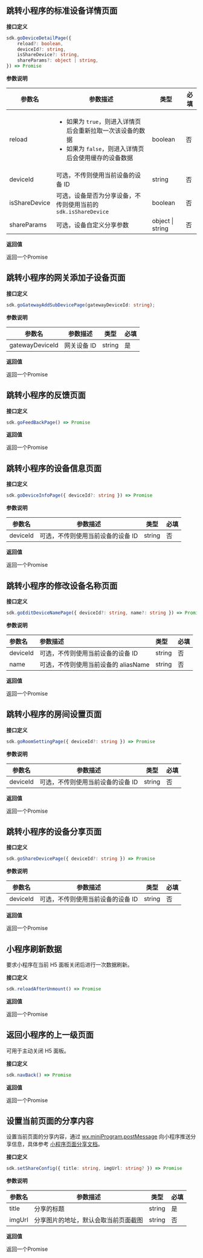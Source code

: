 <span id="sdk-go-device-detail-page"></span>

## 跳转小程序的标准设备详情页面

**接口定义**

```typescript
sdk.goDeviceDetailPage({
	reload?: boolean,
	deviceId?: string,
	isShareDevice?: string,
	shareParams?: object | string,
}) => Promise
```

**参数说明**

<table>
<thead>
<tr>
<th>参数名</th>
<th>参数描述</th>
<th>类型</th>
<th>必填</th>
</tr>
</thead>
<tbody><tr>
<td>reload</td>
<td><ul><li>如果为 <code>true</code>，则进入详情页后会重新拉取一次该设备的数据</li><li>如果为 <code>false</code>，则进入详情页后会使用缓存的设备数据</li></ul></td>
<td>boolean</td>
<td>否</td>
</tr>
<tr>
<td>deviceId</td>
<td>可选，不传则使用当前设备的设备 ID</td>
<td>string</td>
<td>否</td>
</tr>
<tr>
<td>isShareDevice</td>
<td>可选，设备是否为分享设备，不传则使用当前的 <code>sdk.isShareDevice</code></td>
<td>boolean</td>
<td>否</td>
</tr>
<tr>
<td>shareParams</td>
<td>可选，设备自定义分享参数</td>
<td>object | string</td>
<td>否</td>
</tr>
</tbody></table>

**返回值**

返回一个Promise



## 跳转小程序的网关添加子设备页面

**接口定义**

```typescript
sdk.goGatewayAddSubDevicePage(gatewayDeviceId: string);
```

**参数说明**

| 参数名          | 参数描述    | 类型   | 必填 |
| --------------- | ----------- | ------ | ---- |
| gatewayDeviceId | 网关设备 ID | string | 是   |

**返回值**

返回一个Promise



## 跳转小程序的反馈页面

**接口定义**

```typescript
sdk.goFeedBackPage() => Promise
```

**返回值**

返回一个Promise



## 跳转小程序的设备信息页面

**接口定义**

```typescript
sdk.goDeviceInfoPage({ deviceId?: string }) => Promise
```

**参数说明**

| 参数名   | 参数描述                          | 类型   | 必填 |
| -------- | --------------------------------- | ------ | ---- |
| deviceId | 可选，不传则使用当前设备的设备 ID | string | 否   |

**返回值**

返回一个Promise



## 跳转小程序的修改设备名称页面

**接口定义**

```typescript
sdk.goEditDeviceNamePage({ deviceId?: string, name?: string }) => Promise
```

**参数说明**

| 参数名   | 参数描述                             | 类型   | 必填 |
| :------- | :----------------------------------- | :----- | :--- |
| deviceId | 可选，不传则使用当前设备的设备 ID    | string | 否   |
| name     | 可选，不传则使用当前设备的 aliasName | string | 否   |

**返回值**

返回一个Promise



## 跳转小程序的房间设置页面

**接口定义**

```typescript
sdk.goRoomSettingPage({ deviceId?: string }) => Promise
```

**参数说明**

| 参数名   | 参数描述                          | 类型   | 必填 |
| -------- | --------------------------------- | ------ | ---- |
| deviceId | 可选，不传则使用当前设备的设备 ID | string | 否   |

**返回值**

返回一个Promise



## 跳转小程序的设备分享页面

**接口定义**

```typescript
sdk.goShareDevicePage({ deviceId?: string }) => Promise
```

**参数说明**

| 参数名   | 参数描述                          | 类型   | 必填 |
| -------- | --------------------------------- | ------ | ---- |
| deviceId | 可选，不传则使用当前设备的设备 ID | string | 否   |

**返回值**

返回一个Promise



## 小程序刷新数据

要求小程序在当前 H5 面板关闭后进行一次数据刷新。

**接口定义**

```typescript
sdk.reloadAfterUnmount() => Promise
```

**返回值**

返回一个Promise



## 返回小程序的上一级页面

可用于主动关闭 H5 面板。

**接口定义**

```typescript
sdk.navBack() => Promise
```

**返回值**

返回一个Promise



## 设置当前页面的分享内容

设置当前页面的分享内容，通过 [wx.miniProgram.postMessage](https://developers.weixin.qq.com/miniprogram/dev/component/web-view.html) 向小程序推送分享信息，具体参考 [小程序页面分享文档](https://developers.weixin.qq.com/miniprogram/dev/reference/api/Page.html#onShareAppMessage-Object-object)。

**接口定义**

```typescript
sdk.setShareConfig({ title: string, imgUrl: string? }) => Promise
```

**参数说明**

<table>
<thead>
<tr>
<th>参数名</th>
<th>参数描述</th>
<th>类型</th>
<th>必填</th>
</tr>
</thead>
<tbody><tr>
<td>title</td>
<td>分享的标题</td>
<td>string</td>
<td>是</td>
</tr>
<tr>
<td>imgUrl</td>
<td>分享图片的地址，默认会取当前页面截图</td>
<td>string</td>
<td>否</td>
</tr>
</tbody></table>

**返回值**

返回一个Promise

